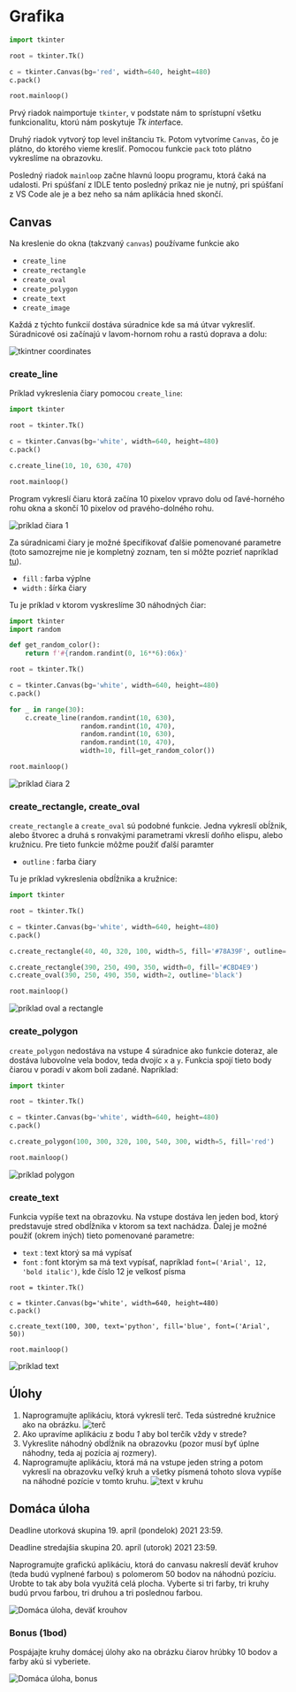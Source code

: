 # Grafika

```python
import tkinter 

root = tkinter.Tk()

c = tkinter.Canvas(bg='red', width=640, height=480)
c.pack()

root.mainloop()
```

Prvý riadok naimportuje `tkinter`, v podstate nám to sprístupní všetku funkcionalitu, ktorú nám poskytuje *Tk* *inter*face. 

Druhý riadok vytvorý top level inštanciu `Tk`. Potom vytvoríme `Canvas`, čo je plátno, do ktorého vieme kresliť. Pomocou funkcie `pack` toto plátno vykreslíme na obrazovku. 

Posledný riadok `mainloop` začne hlavnú loopu programu, ktorá čaká na udalosti. Pri spúšťaní z IDLE tento posledný príkaz nie je nutný, pri spúšťaní z VS Code ale je a bez neho sa nám aplikácia hned skončí. 

## Canvas

Na kreslenie do okna (takzvaný `canvas`) používame funkcie ako

  * `create_line`
  * `create_rectangle`
  * `create_oval`
  * `create_polygon`
  * `create_text`
  * `create_image`

Každá z týchto funkcií dostáva súradnice kde sa má útvar vykresliť. Súradnicové osi začínajú v lavom-hornom rohu a rastú doprava a dolu:

![tkintner coordinates](23-canvas/tkinter_coordinates.png)

### create_line

Príklad vykreslenia čiary pomocou `create_line`:
```py
import tkinter 

root = tkinter.Tk()

c = tkinter.Canvas(bg='white', width=640, height=480)
c.pack()

c.create_line(10, 10, 630, 470)

root.mainloop()
```
Program vykreslí čiaru ktorá začína 10 pixelov vpravo dolu od ľavé-horného rohu okna a skončí 10 pixelov od pravého-dolného rohu.

![príklad čiara 1](23-canvas/priklad-ciara-1.png)

Za súradnicami čiary je možné špecifikovať ďalšie pomenované parametre (toto samozrejme nie je kompletný zoznam, ten si môžte pozrieť napríklad [tu](https://anzeljg.github.io/rin2/book2/2405/docs/tkinter/create_line.html)).

* `fill` : farba výplne
* `width` : šírka čiary 

Tu je príklad v ktorom vyskreslíme 30 náhodných čiar:

```py
import tkinter
import random

def get_random_color():
    return f'#{random.randint(0, 16**6):06x}'

root = tkinter.Tk()

c = tkinter.Canvas(bg='white', width=640, height=480)
c.pack()

for _ in range(30):
    c.create_line(random.randint(10, 630),
                  random.randint(10, 470),
                  random.randint(10, 630),
                  random.randint(10, 470),
                  width=10, fill=get_random_color())

root.mainloop()
```

![príklad čiara 2](23-canvas/priklad-ciara-2.png)

### create_rectangle, create_oval

`create_rectangle` a `create_oval` sú podobné funkcie. Jedna vykreslí obĺžnik, alebo štvorec a druhá s ronvakými parametrami vkreslí doňho elispu, alebo kružnicu. Pre tieto funkcie môžme použiť ďalší paramter

* `outline` : farba čiary

Tu je príklad vykreslenia obdĺžnika a kružnice:

```py
import tkinter 

root = tkinter.Tk()

c = tkinter.Canvas(bg='white', width=640, height=480)
c.pack()

c.create_rectangle(40, 40, 320, 100, width=5, fill='#78A39F', outline='#253D49')

c.create_rectangle(390, 250, 490, 350, width=0, fill='#CBD4E9')
c.create_oval(390, 250, 490, 350, width=2, outline='black')

root.mainloop()
```

![príklad oval a rectangle](23-canvas/priklad-oval-rect.png)

### create_polygon

`create_polygon` nedostáva na vstupe 4 súradnice ako funkcie doteraz, ale dostáva lubovolne vela bodov, teda dvojíc `x` a `y`. Funkcia spojí tieto body čiarou v poradí v akom boli zadané. Napríklad:
```py
import tkinter 

root = tkinter.Tk()

c = tkinter.Canvas(bg='white', width=640, height=480)
c.pack()

c.create_polygon(100, 300, 320, 100, 540, 300, width=5, fill='red')

root.mainloop()
```

![príklad polygon](23-canvas/priklad-polygon.png)

### create_text

Funkcia vypíše text na obrazovku. Na vstupe dostáva len jeden bod, ktorý predstavuje stred obdĺžnika v ktorom sa text nachádza. Ďalej je možné použiť (okrem iných) tieto pomenované parametre:
* `text` : text ktorý sa má vypísať
* `font` : font ktorým sa má text vypísať, napríklad `font=('Arial', 12, 'bold italic')`, kde číslo 12 je velkosť písma

```
root = tkinter.Tk()

c = tkinter.Canvas(bg='white', width=640, height=480)
c.pack()

c.create_text(100, 300, text='python', fill='blue', font=('Arial', 50))

root.mainloop()
```

![príklad text](23-canvas/priklad-text.png)

## Úlohy

1. Naprogramujte aplikáciu, ktorá vykreslí terč. Teda sústredné kružnice ako na obrázku. 
   ![terč](23-canvas/terc.png)
2. Ako upravíme aplikáciu z bodu *1* aby bol terčík vždy v strede?
3. Vykreslite náhodný obdĺžnik na obrazovku (pozor musí byť úplne náhodny, teda aj pozícia aj rozmery). 
4. Naprogramujte aplikáciu, ktorá má na vstupe jeden string a potom vykreslí na obrazovku veľký kruh a všetky písmená tohoto slova vypíše na náhodné pozície v tomto kruhu.
   ![text v kruhu](23-canvas/text_v_kruhu.png)

## Domáca úloha

Deadline utorková skupina 19. apríl (pondelok) 2021 23:59.

Deadline stredajšia skupina 20. apríl (utorok) 2021 23:59.

Naprogramujte grafickú aplikáciu, ktorá do canvasu nakreslí deväť kruhov (teda budú vyplnené farbou) s polomerom 50 bodov na náhodnú pozíciu. Urobte to tak aby bola využitá celá plocha. Vyberte si tri farby, tri kruhy budú prvou farbou, tri druhou a tri poslednou farbou. 

![Domáca úloha, deväť krouhov](23-canvas/du-kruhy.png)

### Bonus (1bod)

Pospájajte kruhy domácej úlohy ako na obrázku čiarov hrúbky 10 bodov a farby akú si vyberiete. 

![Domáca úloha, bonus](23-canvas/du-bonus.png)